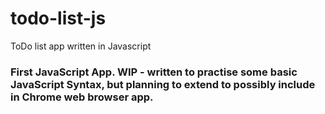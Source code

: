 # todo-list-js
ToDo list app written in Javascript

### First JavaScript App. WIP - written to practise some basic JavaScript Syntax, but planning to extend to possibly include in Chrome web browser app.
